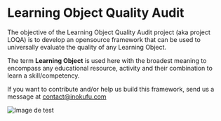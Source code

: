 # Learning Object Quality Audit

The objective of the Learning Object Quality Audit project (aka project LOQA) is to develop an opensource framework that can be used to universally evaluate the quality of any Learning Object.

The term __Learning Object__ is used here with the broadest meaning to encompass any educational resource, activity and their combination to learn a skill/competency.

If you want to contribute and/or help us build this framework, send us a message at contact@inokufu.com

![Image de test](http://www.coherenceconsultant.fr/wp-content/uploads/2019/10/yang-miao-IazFaFYSCfY-unsplash-1024x683.jpg)

